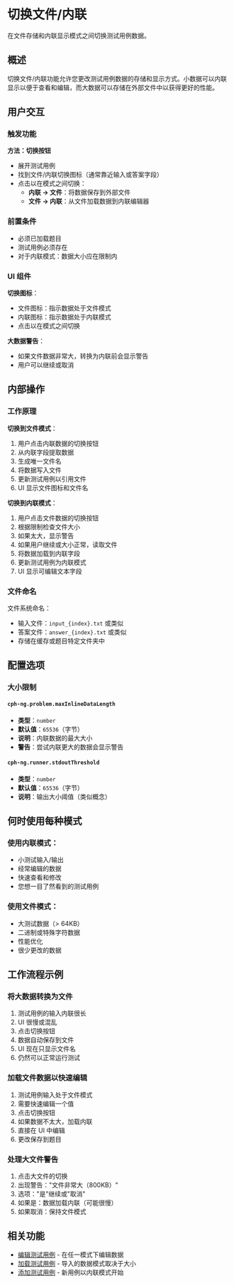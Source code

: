 # 切换文件/内联

在文件存储和内联显示模式之间切换测试用例数据。

## 概述

切换文件/内联功能允许您更改测试用例数据的存储和显示方式。小数据可以内联显示以便于查看和编辑，而大数据可以存储在外部文件中以获得更好的性能。

## 用户交互

### 触发功能

**方法：切换按钮**

- 展开测试用例
- 找到文件/内联切换图标（通常靠近输入或答案字段）
- 点击以在模式之间切换：
    - **内联 → 文件**：将数据保存到外部文件
    - **文件 → 内联**：从文件加载数据到内联编辑器

### 前置条件

- 必须已加载题目
- 测试用例必须存在
- 对于内联模式：数据大小应在限制内

### UI 组件

**切换图标**：

- 文件图标：指示数据处于文件模式
- 内联图标：指示数据处于内联模式
- 点击以在模式之间切换

**大数据警告**：

- 如果文件数据非常大，转换为内联前会显示警告
- 用户可以继续或取消

## 内部操作

### 工作原理

**切换到文件模式**：

1. 用户点击内联数据的切换按钮
2. 从内联字段提取数据
3. 生成唯一文件名
4. 将数据写入文件
5. 更新测试用例以引用文件
6. UI 显示文件图标和文件名

**切换到内联模式**：

1. 用户点击文件数据的切换按钮
2. 根据限制检查文件大小
3. 如果太大，显示警告
4. 如果用户继续或大小正常，读取文件
5. 将数据加载到内联字段
6. 更新测试用例为内联模式
7. UI 显示可编辑文本字段

### 文件命名

文件系统命名：

- 输入文件：`input_{index}.txt` 或类似
- 答案文件：`answer_{index}.txt` 或类似
- 存储在缓存或题目特定文件夹中

## 配置选项

### 大小限制

#### `cph-ng.problem.maxInlineDataLength`

- **类型**：`number`
- **默认值**：`65536`（字节）
- **说明**：内联数据的最大大小
- **警告**：尝试内联更大的数据会显示警告

#### `cph-ng.runner.stdoutThreshold`

- **类型**：`number`
- **默认值**：`65536`（字节）
- **说明**：输出大小阈值（类似概念）

## 何时使用每种模式

### 使用内联模式：

- 小测试输入/输出
- 经常编辑的数据
- 快速查看和修改
- 您想一目了然看到的测试用例

### 使用文件模式：

- 大测试数据（> 64KB）
- 二进制或特殊字符数据
- 性能优化
- 很少更改的数据

## 工作流程示例

### 将大数据转换为文件

1. 测试用例的输入内联很长
2. UI 很慢或混乱
3. 点击切换按钮
4. 数据自动保存到文件
5. UI 现在只显示文件名
6. 仍然可以正常运行测试

### 加载文件数据以快速编辑

1. 测试用例输入处于文件模式
2. 需要快速编辑一个值
3. 点击切换按钮
4. 如果数据不太大，加载内联
5. 直接在 UI 中编辑
6. 更改保存到题目

### 处理大文件警告

1. 点击大文件的切换
2. 出现警告："文件非常大（800KB）"
3. 选项："是"继续或"取消"
4. 如果是：数据加载内联（可能很慢）
5. 如果取消：保持文件模式

## 相关功能

- [编辑测试用例](edit-test-case.md) - 在任一模式下编辑数据
- [加载测试用例](load-test-cases.md) - 导入的数据模式取决于大小
- [添加测试用例](add-test-case.md) - 新用例以内联模式开始

